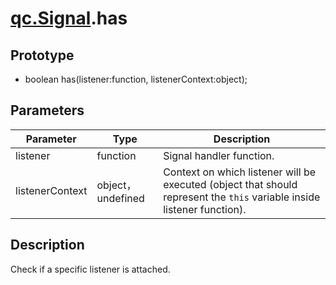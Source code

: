 # [qc.Signal](README.md).has

## Prototype
* boolean has(listener:function, listenerContext:object);

## Parameters
| Parameter | Type | Description |
| ----------- | ----------- | ----------- |
| listener | function | Signal handler function. |
| listenerContext | object，undefined | Context on which listener will be executed (object that should represent the `this` variable inside listener function). |

## Description
Check if a specific listener is attached.
